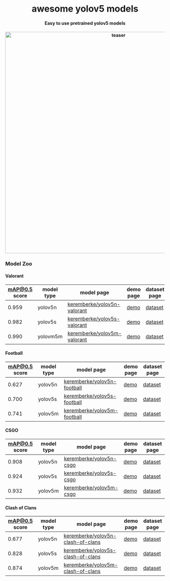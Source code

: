 <div align="center">
<h1>
  awesome yolov5 models
</h1>

<h4>
  Easy to use pretrained yolov5 models
</h4>

<h4>
    <img width="700" alt="teaser" src="https://user-images.githubusercontent.com/34196005/208124364-325c1b68-143f-4285-a5e9-13b2ceafcf64.gif">
</h4>

</div>

### Model Zoo

#### Valorant

| mAP@0.5 score | model type | model page | demo page | dataset page |
|---            |---         |---         |---        |---           |
| 0.959 | yolov5n | [keremberke/yolov5n-valorant](https://huggingface.co/keremberke/yolov5n-valorant) | [demo](https://huggingface.co/spaces/keremberke/valorant-object-detection) | [dataset](https://huggingface.co/datasets/keremberke/valorant-object-detection)
| 0.982 | yolov5s | [keremberke/yolov5s-valorant](https://huggingface.co/keremberke/yolov5s-valorant) | [demo](https://huggingface.co/spaces/keremberke/valorant-object-detection) | [dataset](https://huggingface.co/datasets/keremberke/valorant-object-detection)
| 0.990 | yolovm5m | [keremberke/yolov5m-valorant](https://huggingface.co/keremberke/yolov5m-valorant) | [demo](https://huggingface.co/spaces/keremberke/valorant-object-detection) | [dataset](https://huggingface.co/datasets/keremberke/valorant-object-detection)

#### Football

| mAP@0.5 score | model type | model page | demo page | dataset page | 
|---            |---         |---         |---        |---           |
| 0.627 | yolov5n | [keremberke/yolov5n-football](https://huggingface.co/keremberke/yolov5n-football) | [demo](https://huggingface.co/spaces/keremberke/football-object-detection) | [dataset](https://huggingface.co/datasets/keremberke/football-object-detection)
| 0.700 | yolov5s | [keremberke/yolov5s-football](https://huggingface.co/keremberke/yolov5s-football) | [demo](https://huggingface.co/spaces/keremberke/football-object-detection) | [dataset](https://huggingface.co/datasets/keremberke/football-object-detection)
| 0.741 | yolov5m | [keremberke/yolov5m-football](https://huggingface.co/keremberke/yolov5m-football) | [demo](https://huggingface.co/spaces/keremberke/football-object-detection) | [dataset](https://huggingface.co/datasets/keremberke/football-object-detection)

#### CSGO

| mAP@0.5 score | model type | model page | demo page | dataset page |
|---            |---         |---         |---        |---           |
| 0.908 | yolov5n | [keremberke/yolov5n-csgo](https://huggingface.co/keremberke/yolov5n-csgo) | [demo](https://huggingface.co/spaces/keremberke/csgo-object-detection) | [dataset](https://huggingface.co/datasets/keremberke/csgo-object-detection)
| 0.924 | yolov5s | [keremberke/yolov5s-csgo](https://huggingface.co/keremberke/yolov5s-csgo) | [demo](https://huggingface.co/spaces/keremberke/csgo-object-detection) | [dataset](https://huggingface.co/datasets/keremberke/csgo-object-detection)
| 0.932 | yolov5m | [keremberke/yolov5m-csgo](https://huggingface.co/keremberke/yolov5m-csgo) | [demo](https://huggingface.co/spaces/keremberke/csgo-object-detection) | [dataset](https://huggingface.co/datasets/keremberke/csgo-object-detection)

#### Clash of Clans

| mAP@0.5 score | model type | model page | demo page | dataset page |
|---            |---         |---         |---        |---           |
| 0.677 | yolov5n | [keremberke/yolov5n-clash-of-clans](https://huggingface.co/keremberke/yolov5n-clash-of-clans) | [demo](https://huggingface.co/spaces/keremberke/clash-of-clans-object-detection) | [dataset](https://huggingface.co/datasets/keremberke/clash-of-clans-object-detection)
| 0.828 | yolov5s | [keremberke/yolov5s-clash-of-clans](https://huggingface.co/keremberke/yolov5s-clash-of-clans) | [demo](https://huggingface.co/spaces/keremberke/clash-of-clans-object-detection) | [dataset](https://huggingface.co/datasets/keremberke/clash-of-clans-object-detection)
| 0.874 | yolov5m | [keremberke/yolov5m-clash-of-clans](https://huggingface.co/keremberke/yolov5m-clash-of-clans) | [demo](https://huggingface.co/spaces/keremberke/clash-of-clans-object-detection) | [dataset](https://huggingface.co/datasets/keremberke/clash-of-clans-object-detection)
